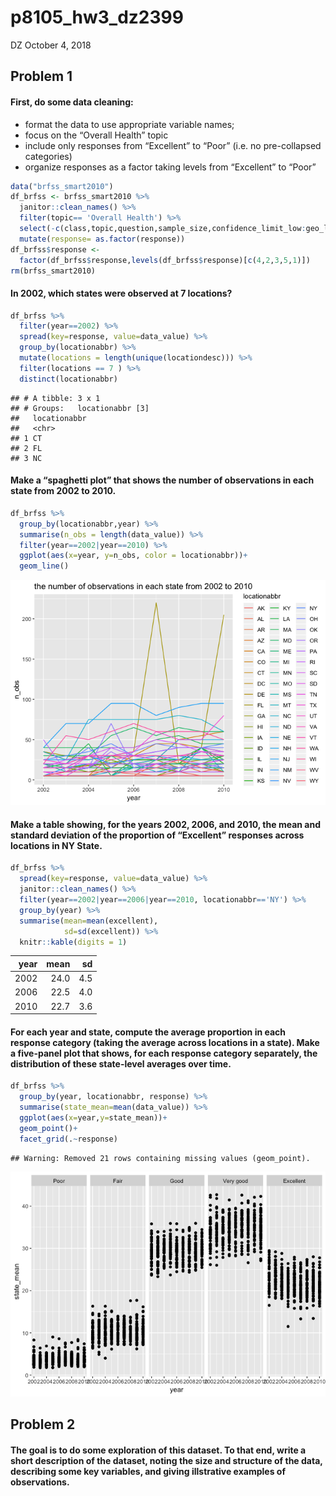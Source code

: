 p8105\_hw3\_dz2399
================
DZ
October 4, 2018

Problem 1
---------

#### First, do some data cleaning:

-   format the data to use appropriate variable names;
-   focus on the “Overall Health” topic
-   include only responses from “Excellent” to “Poor” (i.e. no pre-collapsed categories)
-   organize responses as a factor taking levels from “Excellent” to “Poor”

``` r
data("brfss_smart2010")
df_brfss <- brfss_smart2010 %>% 
  janitor::clean_names() %>% 
  filter(topic== 'Overall Health') %>%
  select(-c(class,topic,question,sample_size,confidence_limit_low:geo_location)) %>% 
  mutate(response= as.factor(response))
df_brfss$response <-
  factor(df_brfss$response,levels(df_brfss$response)[c(4,2,3,5,1)])
rm(brfss_smart2010)
```

#### In 2002, which states were observed at 7 locations?

``` r
df_brfss %>% 
  filter(year==2002) %>% 
  spread(key=response, value=data_value) %>% 
  group_by(locationabbr) %>% 
  mutate(locations = length(unique(locationdesc))) %>% 
  filter(locations == 7 ) %>% 
  distinct(locationabbr)
```

    ## # A tibble: 3 x 1
    ## # Groups:   locationabbr [3]
    ##   locationabbr
    ##   <chr>       
    ## 1 CT          
    ## 2 FL          
    ## 3 NC

#### Make a “spaghetti plot” that shows the number of observations in each state from 2002 to 2010.

``` r
df_brfss %>% 
  group_by(locationabbr,year) %>% 
  summarise(n_obs = length(data_value)) %>% 
  filter(year==2002|year==2010) %>% 
  ggplot(aes(x=year, y=n_obs, color = locationabbr))+
  geom_line()
```

![](p8105_hw3_dz2399_files/figure-markdown_github/unnamed-chunk-3-1.png)

#### Make a table showing, for the years 2002, 2006, and 2010, the mean and standard deviation of the proportion of “Excellent” responses across locations in NY State.

``` r
df_brfss %>% 
  spread(key=response, value=data_value) %>% 
  janitor::clean_names() %>% 
  filter(year==2002|year==2006|year==2010, locationabbr=='NY') %>% 
  group_by(year) %>% 
  summarise(mean=mean(excellent),
            sd=sd(excellent)) %>% 
  knitr::kable(digits = 1)
```

|  year|  mean|   sd|
|-----:|-----:|----:|
|  2002|  24.0|  4.5|
|  2006|  22.5|  4.0|
|  2010|  22.7|  3.6|

#### For each year and state, compute the average proportion in each response category (taking the average across locations in a state). Make a five-panel plot that shows, for each response category separately, the distribution of these state-level averages over time.

``` r
df_brfss %>% 
  group_by(year, locationabbr, response) %>% 
  summarise(state_mean=mean(data_value)) %>% 
  ggplot(aes(x=year,y=state_mean))+
  geom_point()+
  facet_grid(.~response)
```

    ## Warning: Removed 21 rows containing missing values (geom_point).

![](p8105_hw3_dz2399_files/figure-markdown_github/unnamed-chunk-5-1.png)

Problem 2
---------

#### The goal is to do some exploration of this dataset. To that end, write a short description of the dataset, noting the size and structure of the data, describing some key variables, and giving illstrative examples of observations.
